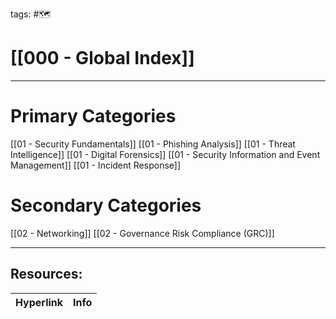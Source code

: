 tags: #🗺

# [[000 - Global Index]]  

***
# Primary Categories

[[01 - Security Fundamentals]]
[[01 - Phishing Analysis]]
[[01 - Threat Intelligence]]
[[01 - Digital Forensics]]
[[01 - Security Information and Event Management]]
[[01 - Incident Response]]

# Secondary Categories

[[02 - Networking]]
[[02 - Governance Risk Compliance (GRC)]]


---
## Resources:

| Hyperlink | Info |
| --------- | ---- |

